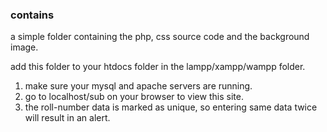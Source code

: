 <h3>
 contains</h3>
  a simple folder containing the php, css source code and the background image.
  
 add this folder to your htdocs folder in the lampp/xampp/wampp folder.
 1) make sure your mysql and apache servers are running.
 2) go to localhost/sub on your browser to view this site. 
 3) the roll-number data is marked as unique, so entering same data twice will result in an alert.
